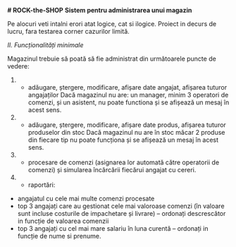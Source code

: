 **# ROCK-the-SHOP**
**Sistem pentru administrarea unui magazin**

Pe alocuri veti intalni erori atat logice, cat si ilogice.
Proiect in decurs de lucru, fara testarea corner cazurilor limită.

*II. Funcționalități minimale*

Magazinul trebuie să poată să fie administrat din următoarele puncte de vedere:

  1. - adăugare, ștergere, modificare, afișare date angajat, afișarea tuturor angajaților
Dacă magazinul nu are: un manager, minim 3 operatori de comenzi, și un asistent, nu poate
functiona și se afișează un mesaj în acest sens.

2. - adăugare, ștergere, modificare, afișare date produs, afișarea tuturor produselor din stoc
Dacă magazinul nu are în stoc măcar 2 produse din fiecare tip nu poate funcționa și se
afișează un mesaj în acest sens.

3. - procesare de comenzi (asignarea lor automată către operatorii de comenzi) și simularea
încărcării fiecărui angajat cu cereri.

4. - raportări:
  - angajatul cu cele mai multe comenzi procesate
  - top 3 angajați care au gestionat cele mai valoroase comenzi (în valoare sunt incluse
costurile de impachetare și livrare) – ordonați descrescător in funcție de valoarea comenzii
  - top 3 angajați cu cel mai mare salariu în luna curentă – ordonați in funcție de nume si
prenume.
